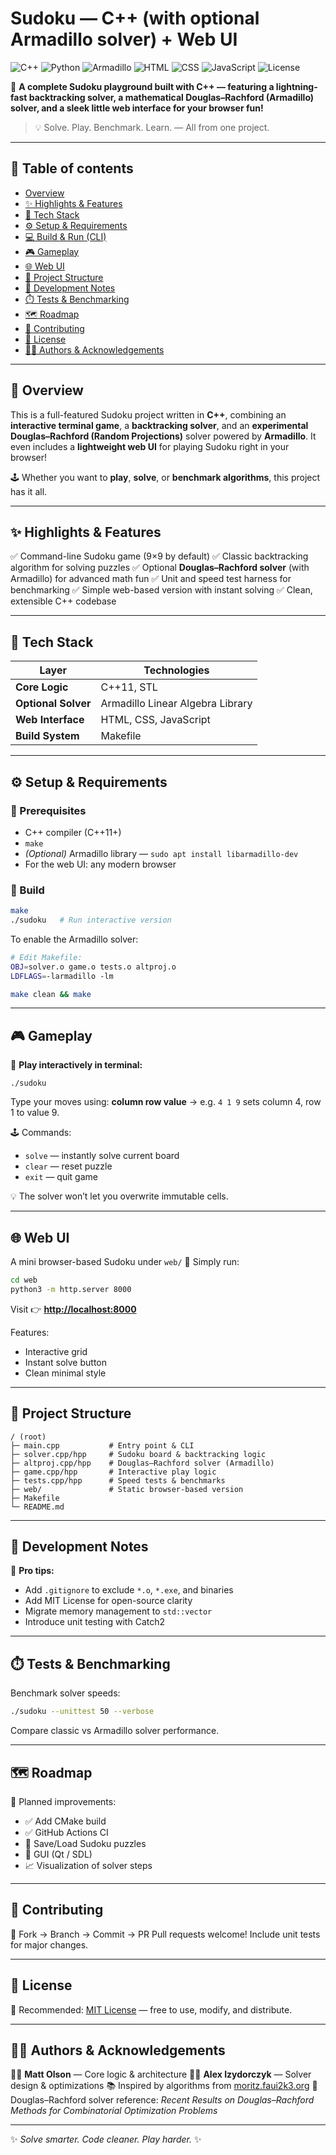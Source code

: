 # Sudoku — C++ (with optional Armadillo solver) + Web UI

![C++](https://img.shields.io/badge/-C++-00599C?style=flat-square\&logo=c%2B%2B\&logoColor=white)
![Python](https://img.shields.io/badge/-Python-3776AB?style=flat-square\&logo=python\&logoColor=white)
![Armadillo](https://img.shields.io/badge/-Armadillo%20Library-5C2D91?style=flat-square\&logo=matrix\&logoColor=white)
![HTML](https://img.shields.io/badge/-HTML5-E34F26?style=flat-square\&logo=html5\&logoColor=white)
![CSS](https://img.shields.io/badge/-CSS3-1572B6?style=flat-square\&logo=css3\&logoColor=white)
![JavaScript](https://img.shields.io/badge/-JavaScript-F7DF1E?style=flat-square\&logo=javascript\&logoColor=black)
![License](https://img.shields.io/badge/License-MIT-green?style=flat-square)

🎯 **A complete Sudoku playground built with C++ — featuring a lightning-fast backtracking solver, a mathematical Douglas–Rachford (Armadillo) solver, and a sleek little web interface for your browser fun!**

> 💡 Solve. Play. Benchmark. Learn. — All from one project.

---

## 🚀 Table of contents

* [Overview](#-overview)
* [✨ Highlights & Features](#-highlights--features)
* [🧠 Tech Stack](#-tech-stack)
* [⚙️ Setup & Requirements](#️-setup--requirements)
* [💻 Build & Run (CLI)](#-build--run-cli)
* [🎮 Gameplay](#-gameplay)
* [🌐 Web UI](#-web-ui)
* [📁 Project Structure](#-project-structure)
* [🧩 Development Notes](#-development-notes)
* [⏱️ Tests & Benchmarking](#️-tests--benchmarking)
* [🗺️ Roadmap](#️-roadmap)
* [🤝 Contributing](#-contributing)
* [📜 License](#-license)
* [👨‍💻 Authors & Acknowledgements](#-authors--acknowledgements)

---

## 🧩 Overview

This is a full-featured Sudoku project written in **C++**, combining an **interactive terminal game**, a **backtracking solver**, and an **experimental Douglas–Rachford (Random Projections)** solver powered by **Armadillo**. It even includes a **lightweight web UI** for playing Sudoku right in your browser!

🕹️ Whether you want to **play**, **solve**, or **benchmark algorithms**, this project has it all.

---

## ✨ Highlights & Features

✅ Command-line Sudoku game (9×9 by default)
✅ Classic backtracking algorithm for solving puzzles
✅ Optional **Douglas–Rachford solver** (with Armadillo) for advanced math fun
✅ Unit and speed test harness for benchmarking
✅ Simple web-based version with instant solving
✅ Clean, extensible C++ codebase

---

## 🧠 Tech Stack

| Layer               | Technologies                     |
| ------------------- | -------------------------------- |
| **Core Logic**      | C++11, STL                       |
| **Optional Solver** | Armadillo Linear Algebra Library |
| **Web Interface**   | HTML, CSS, JavaScript            |
| **Build System**    | Makefile                         |

---

## ⚙️ Setup & Requirements

### 🧱 Prerequisites

* C++ compiler (C++11+)
* `make`
* *(Optional)* Armadillo library — `sudo apt install libarmadillo-dev`
* For the web UI: any modern browser

### 🔧 Build

```bash
make
./sudoku   # Run interactive version
```

To enable the Armadillo solver:

```bash
# Edit Makefile:
OBJ=solver.o game.o tests.o altproj.o
LDFLAGS=-larmadillo -lm

make clean && make
```

---

## 🎮 Gameplay

🧩 **Play interactively in terminal:**

```
./sudoku
```

Type your moves using:
**column row value** → e.g. `4 1 9` sets column 4, row 1 to value 9.

🕹️ Commands:

* `solve` — instantly solve current board
* `clear` — reset puzzle
* `exit` — quit game

💡 The solver won’t let you overwrite immutable cells.

---

## 🌐 Web UI

A mini browser-based Sudoku under `web/` 🎨
Simply run:

```bash
cd web
python3 -m http.server 8000
```

Visit 👉 **[http://localhost:8000](http://localhost:8000)**

Features:

* Interactive grid
* Instant solve button
* Clean minimal style

---

## 📁 Project Structure

```
/ (root)
├─ main.cpp           # Entry point & CLI
├─ solver.cpp/hpp     # Sudoku board & backtracking logic
├─ altproj.cpp/hpp    # Douglas–Rachford solver (Armadillo)
├─ game.cpp/hpp       # Interactive play logic
├─ tests.cpp/hpp      # Speed tests & benchmarks
├─ web/               # Static browser-based version
├─ Makefile
└─ README.md
```

---

## 🧩 Development Notes

🧹 **Pro tips:**

* Add `.gitignore` to exclude `*.o`, `*.exe`, and binaries
* Add MIT License for open-source clarity
* Migrate memory management to `std::vector`
* Introduce unit testing with Catch2

---

## ⏱️ Tests & Benchmarking

Benchmark solver speeds:

```bash
./sudoku --unittest 50 --verbose
```

Compare classic vs Armadillo solver performance.

---

## 🗺️ Roadmap

🚧 Planned improvements:

* ✅ Add CMake build
* ✅ GitHub Actions CI
* 🧩 Save/Load Sudoku puzzles
* 🧠 GUI (Qt / SDL)
* 📈 Visualization of solver steps

---

## 🤝 Contributing

💬 Fork → Branch → Commit → PR
Pull requests welcome! Include unit tests for major changes.

---

## 📜 License

🪪 Recommended: [MIT License](https://opensource.org/licenses/MIT) — free to use, modify, and distribute.

---

## 👨‍💻 Authors & Acknowledgements

👨‍💻 **Matt Olson** — Core logic & architecture
👨‍💻 **Alex Izydorczyk** — Solver design & optimizations
📚 Inspired by algorithms from [moritz.faui2k3.org](http://moritz.faui2k3.org/en/yasss)
🔬 Douglas–Rachford solver reference: *Recent Results on Douglas–Rachford Methods for Combinatorial Optimization Problems*

---

✨ *Solve smarter. Code cleaner. Play harder.* ✨
